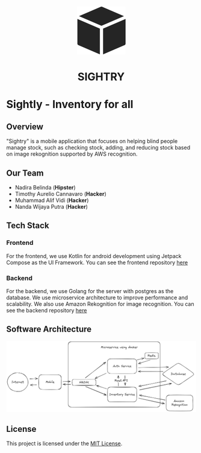 <p align="center">
<img src="https://github.com/pudding-hack/.github/blob/main/sightry.png?raw=true" alt="sightry">
</p>

# <p align="center"> SIGHTRY </p>

# Sightly - Inventory for all

## Overview

"Sightry" is a mobile application that focuses on helping blind people manage stock, such as checking stock, adding, and reducing stock based on image rekognition supported by AWS recognition.

## Our Team

-   Nadira Belinda (**Hipster**)
-   Timothy Aurelio Cannavaro (**Hacker**)
-   Muhammad Alif Vidi (**Hacker**)
-   Nanda Wijaya Putra (**Hacker**)

## Tech Stack

### **Frontend**

For the frontend, we use Kotlin for android development using Jetpack Compose as the UI Framework. You can see the frontend repository [here](https://github.com/pudding-hack/Sightry-Mobile)

### **Backend**

For the backend, we use Golang for the server with postgres as the database. We use microservice architecture to improve performance and scalability. We also use Amazon Rekognition for image recognition. You can see the backend repository [here](https://github.com/pudding-hack/backend)

## **Software Architecture**

<img width=600 src="https://github.com/pudding-hack/.github/blob/main/architecture.png?raw=true" alt="splash schreen">

## License

This project is licensed under the [MIT License](LICENSE).
